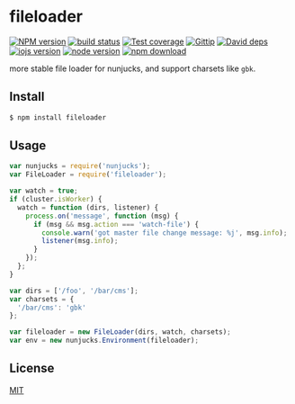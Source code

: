 fileloader
=======

[![NPM version][npm-image]][npm-url]
[![build status][travis-image]][travis-url]
[![Test coverage][coveralls-image]][coveralls-url]
[![Gittip][gittip-image]][gittip-url]
[![David deps][david-image]][david-url]
[![iojs version][iojs-image]][iojs-url]
[![node version][node-image]][node-url]
[![npm download][download-image]][download-url]

[npm-image]: https://img.shields.io/npm/v/fileloader.svg?style=flat-square
[npm-url]: https://npmjs.org/package/fileloader
[travis-image]: https://img.shields.io/travis/node-modules/fileloader.svg?style=flat-square
[travis-url]: https://travis-ci.org/node-modules/fileloader
[coveralls-image]: https://img.shields.io/coveralls/node-modules/fileloader.svg?style=flat-square
[coveralls-url]: https://coveralls.io/r/node-modules/fileloader?branch=master
[gittip-image]: https://img.shields.io/gittip/fengmk2.svg?style=flat-square
[gittip-url]: https://www.gittip.com/fengmk2/
[david-image]: https://img.shields.io/david/node-modules/fileloader.svg?style=flat-square
[david-url]: https://david-dm.org/node-modules/fileloader
[iojs-image]: https://img.shields.io/badge/io.js-%3E=_1.0-yellow.svg?style=flat-square
[iojs-url]: http://iojs.org/
[node-image]: https://img.shields.io/badge/node.js-%3E=_0.10-green.svg?style=flat-square
[node-url]: http://nodejs.org/download/
[download-image]: https://img.shields.io/npm/dm/fileloader.svg?style=flat-square
[download-url]: https://npmjs.org/package/fileloader

more stable file loader for nunjucks, and support charsets like `gbk`.

## Install

```bash
$ npm install fileloader
```

## Usage

```js
var nunjucks = require('nunjucks');
var FileLoader = require('fileloader');

var watch = true;
if (cluster.isWorker) {
  watch = function (dirs, listener) {
    process.on('message', function (msg) {
      if (msg && msg.action === 'watch-file') {
        console.warn('got master file change message: %j', msg.info);
        listener(msg.info);
      }
    });
  };
}

var dirs = ['/foo', '/bar/cms'];
var charsets = {
  '/bar/cms': 'gbk'
};

var fileloader = new FileLoader(dirs, watch, charsets);
var env = new nunjucks.Environment(fileloader);
```

## License

[MIT](LICENSE.txt)
